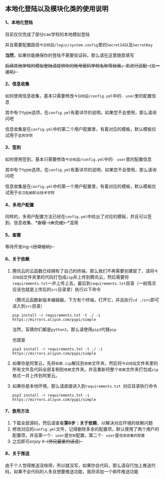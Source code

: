 ## 本地化登陆以及模块化类的使用说明



#### 1、本地化登陆

目前仅仅完成了部分cas学校的本地模拟登陆

并且需要配置路径`今日校园/login/system.config`里的`SecretId`以及`SecretKey`

**当然**，如果你能确保你的登陆不需要验证码，那么请在这里随意填写

~~后续其他学校的模拟登陆请提供你的账号密码学校名称等给我，来进行适配（又一波坑）~~

#### 2、信息收集

如何使用信息收集，基本只需要修改`今日校园/config.yml`中的`- user`里的配置信息

其中有个type选项，在`config.yml`有着详尽的说明，如果您不会使用，那么请询问吧

信息收集是在`config.yml`中的第二个用户配置里，有着对应的模板，默认模板仅试用于`宜宾学院`

#### 3、签到

如何使用签到，基本只需要修改`今日校园/config.yml`中的`- user`里的配置信息

其中有个type选项，在`config.yml`有着详尽的说明，如果您不会使用，那么请询问吧

信息收集是在`config.yml`中的第一个用户配置里，有着对应的模板，默认模板仅试用于`武汉船舶职业技术学院`

#### 4、多用户配置

同样的，多用户配置方法已经在`config.yml`中给出了对应的模板，并且可以签到、信息收集、*~~查寝（未完成）~~*混用

#### 5、查寝

等待开发ing~~（日常挖坑）~~

#### 6、关于依赖

1. 腾讯云的云函数已经拥有了自己的终端，那么我们不再需要创建层了，请将`今日校园`文件夹里的代码打包成`zip`并上传到腾讯云，然后需要将`requirements.txt`一并上传上去，最后到`requirements.txt`目录（一般情况应该也就是上传后的`src`目录里）执行以下命令

   （腾讯云函数新版本编辑器，下方有个终端，打开它，并且执行`cd ./src`即可进入到`src`目录）

   `pip install -r requirements.txt -t ./ -i https://mirrors.aliyun.com/pypi/simple`

   当然，盲猜你们都是`python3`，那么请使用`pip3`代替`pip`

   也就是

   `pip3 install -r requirements.txt -t ./ -i https://mirrors.aliyun.com/pypi/simple`

2. 如果你是阿里云，先将`依赖.zip`解压到`依赖`文件夹，然后将`今日校园`文件夹里的所有文件及代码全部复制到`依赖`文件夹。并且重新将整个`依赖`文件夹打包成`zip`格式一并上传到阿里云。

3. 如果你是本地环境，那么请直接进入到`requirements.txt `对应目录执行命令

   `pip3 install -r requirements.txt -i https://mirrors.aliyun.com/pypi/simple`

#### 7、食用方法

1. 下载全部源码，然后请查看**第6步：关于依赖**，以解决对应环境的依赖问题
2. 修改对应的`config.yml`文件，记得删除多余的配置项，默认使用了两个用户的配置项，并且第一个`- user`是`签到`配置，第二个`- user`是`信息收集的配置`
3. 之后即可*enjoy it*~~（师兄最爱的话语）~~

#### 8、关于推送

由于个人觉得推送没啥用，所以就没写，如果你会代码，那么请自行加上推送代码，如果不会代码的人多且想要推送功能，我将添加一个邮件推送功能

